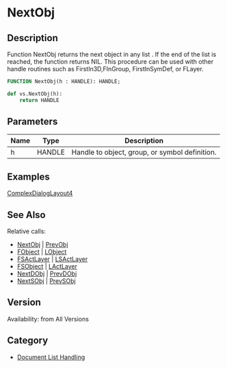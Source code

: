 # NextObj

## Description
Function NextObj returns the next object in any list . If the end of the list is reached, the function returns NIL. This procedure can be used with other handle routines such as FirstIn3D,FInGroup, FirstInSymDef, or FLayer.

```pascal
FUNCTION NextObj(h : HANDLE): HANDLE;
```

```python
def vs.NextObj(h):
    return HANDLE
```

## Parameters
|Name|Type|Description|
|---|---|---|
|h|HANDLE|Handle to object,  group, or  symbol definition.|

## Examples
[ComplexDialogLayout4](examples/ComplexDialogLayout4.md)

## See Also
Relative calls:
* [NextObj](NextObj.md) | [PrevObj](PrevObj.md)
* [FObject](FObject.md) | [LObject](LObject.md)
* [FSActLayer](FSActLayer.md) | [LSActLayer](LSActLayer.md)
* [FSObject](FSObject.md)  | [LActLayer](LActLayer.md)
* [NextDObj](NextDObj.md) | [PrevDObj](PrevDObj.md)
* [NextSObj](NextSObj.md) | [PrevSObj](PrevSObj.md)

## Version
Availability: from All Versions

## Category
* [Document List Handling](../Categories/Document%20List%20Handling.md)

